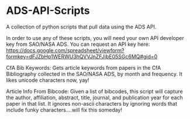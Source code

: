 ADS-API-Scripts
============

A collection of python scripts that pull data using the ADS API.

In order to use any of these scripts, you will need your own API developer key from SAO/NASA ADS.
You can request an API key here: https://docs.google.com/spreadsheet/viewform?formkey=dFJZbHp1WERWU3hQVVJnZFJjbE05SGc6MQ#gid=0

CfA Bib Keywords:
Gets article keywords from papers in the CfA Bibliography collected in the SAO/NASA ADS, by month and frequency.  It likes unicode characters now, yay!

Article Info From Bibcode:
Given a list of bibcodes, this script will capture the author, affiliation, abstract, title, journal, and publication year for each paper in that list. It ignores non-ascii characters by ignoring words that include funky characters....will fix this someday!
